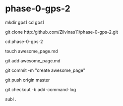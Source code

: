 # phase-0-gps-2

mkdir gps1
cd gps1

git clone http:/github.com/Zilvinas11/phase-0-gps-2.git

cd phase-0-gps-2

touch awesome_page.md

git add awesome_page.md

git commit -m "create awesome_page"

git push origin master

git checkout -b add-command-log

subl .

